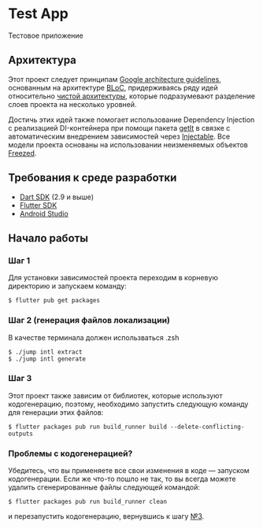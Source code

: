 # Test App
Тестовое приложение

## Архитектура
Этот проект следует принципам [Google architecture guidelines](https://developer.android.com/jetpack/docs/guide), основанным на архитектуре [BLoC](https://bloclibrary.dev/#/), придерживаясь ряду идей относительно [чистой архитектуры](https://blog.cleancoder.com/uncle-bob/2012/08/13/the-clean-architecture.html), которые подразумевают разделение слоев проекта на несколько уровней.

Достичь этих идей также помогает использование Dependency Injection с реализацией DI-контейнера при помощи пакета [getIt](https://pub.dev/packages/get_it) в связке с автоматическим внедрением зависимостей через [Injectable](https://pub.dev/packages/injectable). Все модели проекта основаны на использовании неизменяемых объектов [Freezed](https://pub.dev/packages/freezed).

## Требования к среде разработки
* [Dart SDK](https://dart.dev/get-dart) (2.9 и выше)
* [Flutter SDK](https://flutter.dev/docs/get-started/install)
* [Android Studio](https://developer.android.com/studio)

## Начало работы
### Шаг 1
Для установки зависимостей проекта переходим в корневую директорию и запускаем команду:
```shell script
$ flutter pub get packages
```

### Шаг 2 (генерация файлов локализации)
В качестве терминала должен использваться .zsh
```shell script
$ ./jump intl extract
$ ./jump intl generate
```

### Шаг 3
Этот проект также зависим от библиотек, которые используют кодогенерацию, поэтому, необходимо запустить следующую команду для генерации этих файлов:
```shell script
$ flutter packages pub run build_runner build --delete-conflicting-outputs
```

### Проблемы с кодогенерацией?
Убедитесь, что вы применяете все свои изменения в коде — запуском кодогенерации. Если же что-то пошло не так, то вы всегда можете удалить сгенерированные файлы следующей командой:
```shell script
$ flutter packages pub run build_runner clean
```
и перезапустить кодогенерацию, вернувшись к шагу [№3](#шаг-3).


